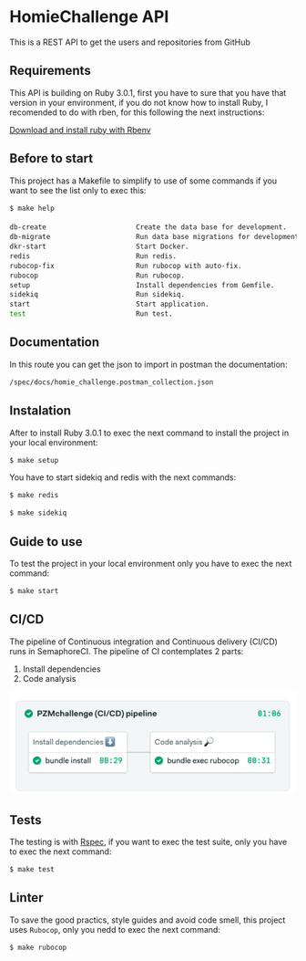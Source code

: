 # HomieChallenge API
This is a REST API to get the users and repositories from GitHub
## Requirements
This API is building on Ruby 3.0.1, first you have to sure that you have that version in your environment, if you do not know how to install Ruby, I recomended to do with rben, for this following the next instructions:

[Download and install ruby with Rbenv](https://github.com/rbenv/rbenv)

## Before to start
This project has a Makefile to simplify to use of some commands if you want to see the list only to exec this:
```bash
$ make help

db-create                      Create the data base for development.
db-migrate                     Run data base migrations for development.
dkr-start                      Start Docker.
redis                          Run redis.
rubocop-fix                    Run rubocop with auto-fix.
rubocop                        Run rubocop.
setup                          Install dependencies from Gemfile.
sidekiq                        Run sidekiq.
start                          Start application.
test                           Run test.
```
## Documentation
In this route you can get the json to import in postman the documentation: 
```bash
/spec/docs/homie_challenge.postman_collection.json
```
## Instalation
After to install Ruby 3.0.1 to exec the next command to install the project in your local environment:
```bash
$ make setup
```
You have to start sidekiq and redis with the next commands:
```bash
$ make redis
```
```bash
$ make sidekiq
```
## Guide to use
To test the project in your local environment only you have to exec the next command:
```bash
$ make start
```
## CI/CD
The pipeline of Continuous integration and Continuous delivery (CI/CD) runs in SemaphoreCI. The pipeline of CI contemplates 2 parts:
<ol>
<li>Install dependencies</li>
<li>Code analysis</li>
</ol>

![Semaphore](./img/semaphore.png)

## Tests
The testing is with [Rspec](https://rspec.info/), if you want to exec the test suite, only you have to exec the next command:
```bash
$ make test
```
## Linter
To save the good practics, style guides and avoid code smell, this project uses `Rubocop`, only you nedd to exec the next command:
```bash
$ make rubocop
```
